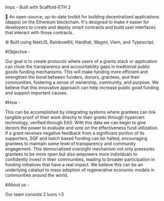 Imps - Built with Scaffold-ETH 2

🧪 An open-source, up-to-date toolkit for building decentralized applications (dapps) on the Ethereum blockchain. It's designed to make it easier for developers to create and deploy smart contracts and build user interfaces that interact with those contracts.

⚙️ Built using NextJS, RainbowKit, Hardhat, Wagmi, Viem, and Typescript.

#Objective -

Our goal is to create protocols where users of a grants stack or application can close the transparency and accountability gaps in traditional public goods funding mechanisms. This will make funding more efficient and strengthen the bond between funders, donors, grantees, and their communities, fostering a sense of ownership, community, and purpose. We believe that this innovative approach can help increase public good funding and support important causes.

#How -

This can be accomplished by integrating systems where grantees can link tangible proof of their work directly to their grants through hypercert technology, verified through EAS. With this data we can begin to give donors the power to evaluate and vote on the effectiveness fund utilization. If a grant receives negative feedback from a significant portion of its supporters, SQF and batch based funding can be halted, encouraging grantees to maintain some level of transparency and community engagement. This democratized oversight mechanism not only pressures grantees to be more open but also empowers more individuals to confidently invest in their communities, leading to broader participation in funding initiatives that have a real impact. We believe this can be an underlying catalsyt to mass adoption of regenerative economic models in communities around the world. 

#About us -

Our team consists 2 luvrs <3
